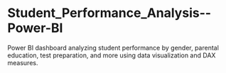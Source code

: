 # Student_Performance_Analysis--Power-BI
Power BI dashboard analyzing student performance by gender, parental education, test preparation, and more using data visualization and DAX measures.
